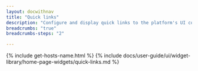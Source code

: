```yaml
---
layout: docwithnav
title: "Quick links"
description: "Configure and display quick links to the platform's UI components."
breadcrumbs: "true"
breadcrumbs-steps: "2"

---
```

{% include get-hosts-name.html %}
{% include docs/user-guide/ui/widget-library/home-page-widgets/quick-links.md %}
